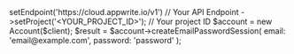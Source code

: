 <?php

use Appwrite\Client;
use Appwrite\Services\Account;

$client = (new Client())
    ->setEndpoint('https://cloud.appwrite.io/v1') // Your API Endpoint
    ->setProject('&lt;YOUR_PROJECT_ID&gt;'); // Your project ID

$account = new Account($client);

$result = $account->createEmailPasswordSession(
    email: 'email@example.com',
    password: 'password'
);